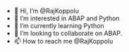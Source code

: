 - 👋 Hi, I’m @RajKoppolu
- 👀 I’m interested in ABAP and Python
- 🌱 I’m currently learning Python 
- 💞️ I’m looking to collaborate on ABAP.
- 📫 How to reach me @RajKoppolu

<!---
RajKoppolu/RajKoppolu is a ✨ special ✨ repository because its `README.md` (this file) appears on your GitHub profile.
You can click the Preview link to take a look at your changes.
--->

